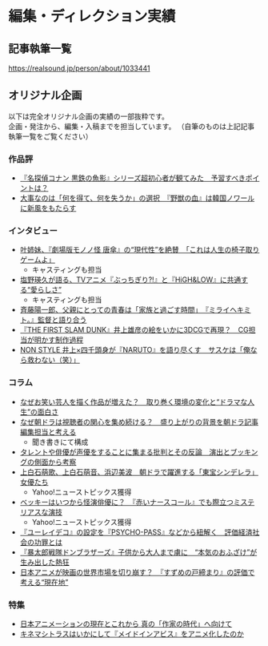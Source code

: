 # 編集・ディレクション実績
## 記事執筆一覧

https://realsound.jp/person/about/1033441

## オリジナル企画

以下は完全オリジナル企画の実績の一部抜粋です。　　  
企画・発注から、編集・入稿までを担当しています。
（自筆のものは上記記事執筆一覧をご覧ください）

### 作品評

- [『名探偵コナン 黒鉄の魚影』シリーズ超初心者が観てみた　予習すべきポイントは？](https://realsound.jp/movie/2023/04/post-1309532.html)
- [大事なのは「何を得て、何を失うか」の選択　『野獣の血』は韓国ノワールに新風をもたらす](https://realsound.jp/movie/2023/01/post-1236054.html)

### インタビュー
- [叶姉妹、『劇場版モノノ怪 唐傘』の“現代性”を絶賛　「これは人生の椅子取りゲームよ」](https://realsound.jp/movie/2024/07/post-1728955.html)
  - キャスティングも担当
- [塩野瑛久が語る、TVアニメ『ぶっちぎり?!』と『HiGH&LOW』に共通する“愛らしさ”](https://realsound.jp/movie/2024/02/post-1586480.html)
  - キャスティングも担当
- [斉藤陽一郎、父親にとっての青春は「家族と過ごす時間」　『ミライヘキミト。』監督と語り合う](https://realsound.jp/movie/2024/08/post-1764525.html)
- [『THE FIRST SLAM DUNK』井上雄彦の絵をいかに3DCGで再現？　CG担当が明かす制作過程](https://realsound.jp/movie/2023/04/post-1306272.html)
- [NON STYLE 井上×四千頭身が『NARUTO』を語り尽くす　サスケは「俺なら救わない（笑）」](https://realsound.jp/movie/2023/01/post-1233050.html)

### コラム
- [なぜお笑い芸人を描く作品が増えた？　取り巻く環境の変化と“ドラマな人生”の面白さ](https://realsound.jp/movie/2022/09/post-1133513.html)
- [なぜ朝ドラは視聴者の関心を集め続ける？　盛り上がりの背景を朝ドラ記事編集担当と考える](https://realsound.jp/movie/2023/04/post-1297732.html)
  - 聞き書きにて構成
- [タレントや俳優が声優をすることに集まる批判とその反論　演出とブッキングの側面から考察](https://realsound.jp/movie/2022/09/post-1124658.html)
- [上白石萌歌、上白石萌音、浜辺美波　朝ドラで躍進する「東宝シンデレラ」女優たち](https://realsound.jp/movie/2022/08/post-1115746.html)
  - Yahoo!ニューストピックス獲得
- [ベッキーはいつから怪演俳優に？　『赤いナースコール』でも際立つミステリアスな演技](https://realsound.jp/movie/2022/08/post-1090802.html)
  - Yahoo!ニューストピックス獲得
- [『ユーレイデコ』の設定を『PSYCHO-PASS』などから紐解く　評価経済社会の功罪とは](https://realsound.jp/movie/2022/07/post-1088540.html)
- [『暴太郎戦隊ドンブラザーズ』子供から大人まで虜に　“本気のおふざけ”が生み出した熱狂](https://realsound.jp/movie/2023/02/post-1267232.html)
- [日本アニメが映画の世界市場を切り崩す？　『すずめの戸締まり』の評価で考える“現在地”](https://realsound.jp/movie/2023/02/post-1253459.html)

### 特集
- [日本アニメーションの現在とこれから 真の「作家の時代」へ向けて](https://realsound.jp/movie/2023/02/post-1260262.html)
- [キネマシトラスはいかにして『メイドインアビス』をアニメ化したのか](https://realsound.jp/movie/2022/08/post-1095353.html)
